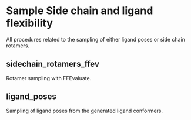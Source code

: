 # Sample Side chain and ligand flexibility

All procedures related to the sampling of either ligand poses or side chain rotamers.

## sidechain_rotamers_ffev

Rotamer sampling with FFEvaluate.

## ligand_poses

Sampling of ligand poses from the generated ligand conformers.
